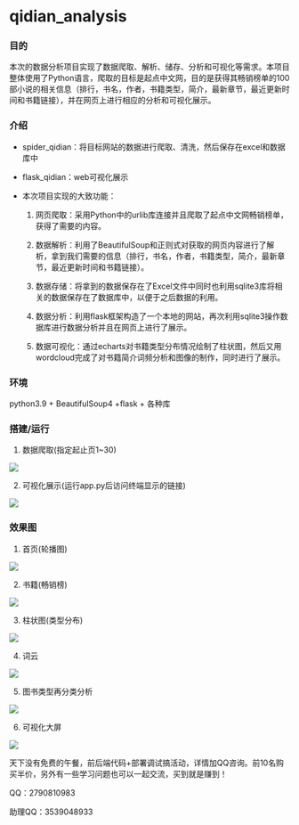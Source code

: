 # qidian_analysis

### 目的

本次的数据分析项目实现了数据爬取、解析、储存、分析和可视化等需求。本项目整体使用了Python语言，爬取的目标是起点中文网，目的是获得其畅销榜单的100部小说的相关信息（排行，书名，作者，书籍类型，简介，最新章节，最近更新时间和书籍链接），并在网页上进行相应的分析和可视化展示。

### 介绍

- spider_qidian：将目标网站的数据进行爬取、清洗，然后保存在excel和数据库中


- flask_qidian：web可视化展示


- 本次项目实现的大致功能：

    1. 网页爬取：采用Python中的urlib库连接并且爬取了起点中文网畅销榜单，获得了需要的内容。
    
    2. 数据解析：利用了BeautifulSoup和正则式对获取的网页内容进行了解析，拿到我们需要的信息（排行，书名，作者，书籍类型，简介，最新章节，最近更新时间和书籍链接）。
       
    3. 数据存储：将拿到的数据保存在了Excel文件中同时也利用sqlite3库将相关的数据保存在了数据库中，以便于之后数据的利用。
       
    4. 数据分析：利用flask框架构造了一个本地的网站，再次利用sqlite3操作数据库进行数据分析并且在网页上进行了展示。
    
    5. 数据可视化：通过echarts对书籍类型分布情况绘制了柱状图，然后又用wordcloud完成了对书籍简介词频分析和图像的制作，同时进行了展示。
    
### 环境

python3.9 + BeautifulSoup4 +flask + 各种库

### 搭建/运行

1. 数据爬取(指定起止页1~30)

![](https://github.com/Mingdaj/qidian-analysis/assets/130920375/c6c10518-6b4f-4034-b3dd-2053fd2e5565)

2. 可视化展示(运行app.py后访问终端显示的链接)

![](https://github.com/Mingdaj/qidian-analysis/assets/130920375/1e1a69c5-39e3-4a8a-a607-8f38559cd346)

### 效果图

1. 首页(轮播图)

![](https://github.com/Mingdaj/qidian-analysis/assets/130920375/a2044d75-779f-44d9-8678-02d39bd1421d)

2. 书籍(畅销榜)

![](https://github.com/Mingdaj/qidian-analysis/assets/130920375/b8681286-44a1-4f69-8787-80ebf74dd97e)

3. 柱状图(类型分布)

![](https://github.com/Mingdaj/qidian-analysis/assets/130920375/e1a6a546-7d2d-4a6e-8a02-d8f6dcab992e)

4. 词云

![](https://github.com/Mingdaj/qidian-analysis/assets/130920375/68d292cf-8da9-4447-b78d-45b1c4bb35ec)

5. 图书类型再分类分析

![](https://github.com/Mingdaj/qidian-analysis/assets/130920375/e21798a6-1386-401d-bc11-818c3476aebf)

6. 可视化大屏

![](https://github.com/Mingdaj/qidian-analysis/assets/130920375/5c9116e8-8d77-49d3-b895-0b925c47d640)


天下没有免费的午餐，前后端代码+部署调试搞活动，详情加QQ咨询。前10名购买半价，另外有一些学习问题也可以一起交流，买到就是赚到！

QQ：2790810983

助理QQ：3539048933
